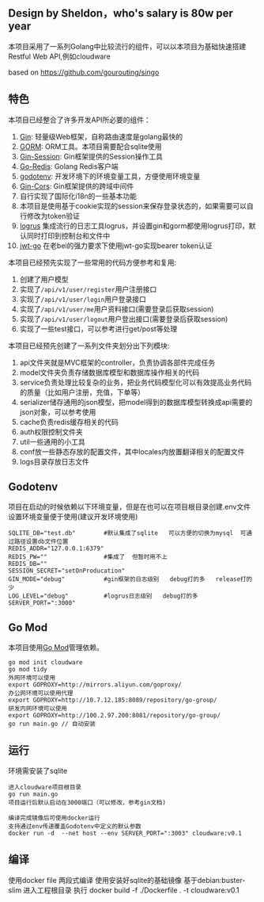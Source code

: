 ## Design by Sheldon，who's salary is 80w per year

本项目采用了一系列Golang中比较流行的组件，可以以本项目为基础快速搭建Restful Web API,例如cloudware

based on https://github.com/gourouting/singo

## 特色

本项目已经整合了许多开发API所必要的组件：

1. [Gin](https://github.com/gin-gonic/gin): 轻量级Web框架，自称路由速度是golang最快的 
2. [GORM](https://gorm.io/index.html): ORM工具。本项目需要配合sqlite使用 
3. [Gin-Session](https://github.com/gin-contrib/sessions): Gin框架提供的Session操作工具
4. [Go-Redis](https://github.com/go-redis/redis): Golang Redis客户端
5. [godotenv](https://github.com/joho/godotenv): 开发环境下的环境变量工具，方便使用环境变量
6. [Gin-Cors](https://github.com/gin-contrib/cors): Gin框架提供的跨域中间件
7. 自行实现了国际化i18n的一些基本功能
8. 本项目是使用基于cookie实现的session来保存登录状态的，如果需要可以自行修改为token验证
9. [logrus](https://github.com/sirupsen/logrus) 集成流行的日志工具logrus，并设置gin和gorm都使用logrus打印，默认同时打印到控制台和文件中
10. [jwt-go](https://github.com/dgrijalva/jwt-go) 在老bei的强力要求下使用jwt-go实现bearer token认证

本项目已经预先实现了一些常用的代码方便参考和复用:

1. 创建了用户模型
2. 实现了```/api/v1/user/register```用户注册接口
3. 实现了```/api/v1/user/login```用户登录接口
4. 实现了```/api/v1/user/me```用户资料接口(需要登录后获取session)
5. 实现了```/api/v1/user/logout```用户登出接口(需要登录后获取session)
6. 实现了一些test接口，可以参考进行get/post等处理

本项目已经预先创建了一系列文件夹划分出下列模块:

1. api文件夹就是MVC框架的controller，负责协调各部件完成任务
2. model文件夹负责存储数据库模型和数据库操作相关的代码
3. service负责处理比较复杂的业务，把业务代码模型化可以有效提高业务代码的质量（比如用户注册，充值，下单等）
4. serializer储存通用的json模型，把model得到的数据库模型转换成api需要的json对象，可以参考使用
5. cache负责redis缓存相关的代码
6. auth权限控制文件夹
7. util一些通用的小工具
8. conf放一些静态存放的配置文件，其中locales内放置翻译相关的配置文件
9. logs目录存放日志文件

## Godotenv

项目在启动的时候依赖以下环境变量，但是在也可以在项目根目录创建.env文件设置环境变量便于使用(建议开发环境使用)

```shell
SQLITE_DB="test.db"        #默认集成了sqlite   可以方便的切换为mysql  可通过路径设置db文件位置
REDIS_ADDR="127.0.0.1:6379"
REDIS_PW=""                #集成了  但暂时用不上
REDIS_DB=""
SESSION_SECRET="setOnProducation"
GIN_MODE="debug"           #gin框架的日志级别   debug打的多   release打的少
LOG_LEVEL="debug"          #logrus日志级别   debug打的多   
SERVER_PORT=":3000"
```



## Go Mod

本项目使用[Go Mod](https://github.com/golang/go/wiki/Modules)管理依赖。

```shell
go mod init cloudware
go mod tidy
外网环境可以使用
export GOPROXY=http://mirrors.aliyun.com/goproxy/
办公网环境可以使用代理
export GOPROXY=http://10.7.12.185:8089/repository/go-group/
研发内网环境可以使用
export GOPROXY=http://100.2.97.200:8081/repository/go-group/
go run main.go // 自动安装
```

## 运行
环境需安装了sqlite

```shell
进入cloudware项目根目录
go run main.go
项目运行后默认启动在3000端口（可以修改，参考gin文档)
```

```docker
编译完成镜像后可使用docker运行
支持通过env传递覆盖Godotenv中定义的默认参数
docker run -d  --net host --env SERVER_PORT=":3003" cloudware:v0.1
```


## 编译
使用docker file 两段式编译
使用安装好sqlite的基础镜像  基于debian:buster-slim 
进入工程根目录  执行
docker build -f ./Dockerfile . -t cloudware:v0.1


